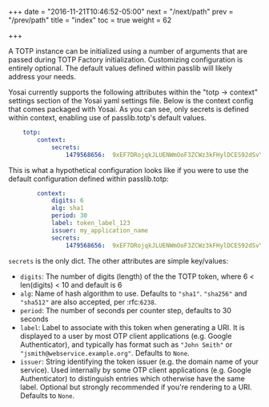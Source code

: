 +++
date = "2016-11-21T10:46:52-05:00"
next = "/next/path"
prev = "/prev/path"
title = "index"
toc = true
weight = 62 

+++

A TOTP instance can be initialized using a number of arguments that are passed
during TOTP Factory initialization.  Customizing configuration is entirely optional.
The default values defined within passlib will likely address your needs.

Yosai currently supports the following attributes within the "totp -> context"
settings section of the Yosai yaml settings file.  Below is the context config
that comes packaged with Yosai.  As you can see, only secrets is defined within
context, enabling use of passlib.totp's default values.
```yaml
    totp:
        context:
            secrets:
                1479568656:  9xEF7DRojqkJLUENWmOoF3ZCWz3kFHylDCES92dSvYV
```

This is what a hypothetical configuration looks like if you were to use the
default configuration defined within passlib.totp:
```yaml
        context:
            digits: 6
            alg: sha1
            period: 30
            label: token_label_123
            issuer: my_application_name
            secrets:
                1479568656:  9xEF7DRojqkJLUENWmOoF3ZCWz3kFHylDCES92dSvYV
```
``secrets`` is the only dict.  The other attributes are simple key/values:

* ``digits``:  The number of digits (length) of the the TOTP token, where 6 < len(digits) < 10  and default is 6
* ``alg``:  Name of hash algorithm to use. Defaults to ``"sha1"``. ``"sha256"`` and ``"sha512"`` are also accepted, per :rfc:`6238`.
* ``period``:  The number of seconds per counter step, defaults to 30 seconds
* ``label``: Label to associate with this token when generating a URI.  It is displayed to a user by most OTP client applications (e.g. Google Authenticator), and typically has format such as ``"John Smith"`` or ``"jsmith@webservice.example.org"``. Defaults to ``None``.
* ``issuer``: String identifying the token issuer (e.g. the domain name of your service). Used internally by some OTP client applications (e.g. Google Authenticator) to distinguish entries which otherwise have the same label. Optional but strongly recommended if you're rendering to a URI. Defaults to ``None``.
